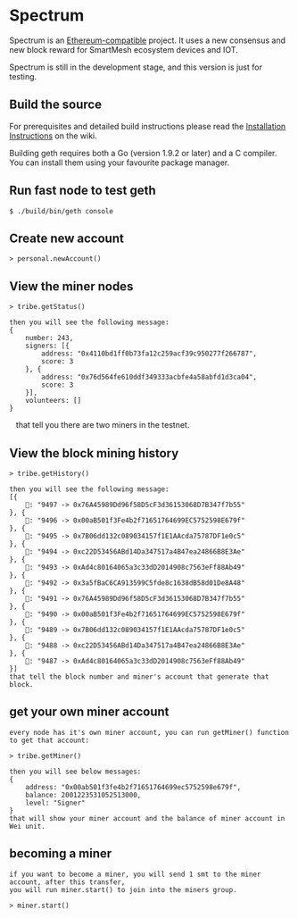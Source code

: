 # Spectrum

Spectrum is an [Ethereum-compatible](https://github.com/SmartMeshFoundation/Spectrum) project. It uses a new consensus and new block reward for SmartMesh ecosystem devices and IOT. 

Spectrum is still in the development stage, and this version is just for testing.

## Build the source 

For prerequisites and detailed build instructions please read the [Installation Instructions](https://github.com/SmartMeshFoundation/Spectrum/wiki/Building-Specturm) on the wiki.

Building geth requires both a Go (version 1.9.2 or later) and a C compiler. You can install them using your favourite package manager.
    
## Run fast node to test geth

    $ ./build/bin/geth console

## Create new account

    > personal.newAccount()

## View the miner nodes

	> tribe.getStatus()

    then you will see the following message:
    {
        number: 243,
        signers: [{
            address: "0x4110bd1ff0b73fa12c259acf39c950277f266787",
            score: 3
        }, {
            address: "0x76d564fe610ddf349333acbfe4a58abfd1d3ca04",
            score: 3
        }],
        volunteers: []
    }
    that tell you there are two miners in the testnet.

## View the block mining history

    > tribe.getHistory()
    
    then you will see the following message:
    [{
        🔨: "9497 -> 0x76A45989Dd96f58D5cF3d36153068D7B347f7b55"
    }, {
        🔨: "9496 -> 0x00aB501f3Fe4b2f71651764699EC5752598E679f"
    }, {
        🔨: "9495 -> 0x7B06dd132c089034157f1E1AAcda75787DF1e0c5"
    }, {
        🔨: "9494 -> 0xc22D53456ABd14Da347517a4B47ea24866B8E3Ae"
    }, {
        🔨: "9493 -> 0xAd4c80164065a3c33dD2014908c7563eFf88Ab49"
    }, {
        🔨: "9492 -> 0x3a5fBaC6CA913599C5fde8c1638dB58d01De8A48"
    }, {
        🔨: "9491 -> 0x76A45989Dd96f58D5cF3d36153068D7B347f7b55"
    }, {
        🔨: "9490 -> 0x00aB501f3Fe4b2f71651764699EC5752598E679f"
    }, {
        🔨: "9489 -> 0x7B06dd132c089034157f1E1AAcda75787DF1e0c5"
    }, {
        🔨: "9488 -> 0xc22D53456ABd14Da347517a4B47ea24866B8E3Ae"
    }, {
        🔨: "9487 -> 0xAd4c80164065a3c33dD2014908c7563eFf88Ab49"
    }]
    that tell the block number and miner's account that generate that block.

## get your own miner account

    every node has it's own miner account, you can run getMiner() function to get that account:

    > tribe.getMiner() 

    then you will see below messages:
    {
        address: "0x00ab501f3fe4b2f71651764699ec5752598e679f",
        balance: 2001223531052513000,
        level: "Signer"
    }
    that will show your miner account and the balance of miner account in Wei unit.

## becoming a miner 

    if you want to become a miner, you will send 1 smt to the miner account, after this transfer,
    you will run miner.start() to join into the miners group.

    > miner.start()
